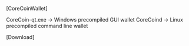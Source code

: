 [CoreCoinWallet]

CoreCoin-qt.exe -> Windows precompiled GUI wallet
CoreCoind -> Linux precompiled command line wallet

[Download]
